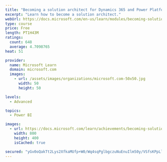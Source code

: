 ```yaml
---
title: "Becoming a solution architect for Dynamics 365 and Power Platform"
excerpt: "Learn how to become a solution architect."
webUrl: https://docs.microsoft.com/en-us/learn/modules/becoming-solution-architect/
type: course
price: Free
length: PT1H43M
ratings:
  count: 648
  average: 4.7098765
heat: 51

provider:
  name: Microsoft Learn
  domain: microsoft.com
  images:
    - url: /assets/images/organizations/microsoft.com-50x50.jpg
      width: 50
      height: 50

levels:
  - Advanced

topics:
  - Power BI

images:
  - url: https://docs.microsoft.com/learn/achievements/becoming-solution-architect-social.png
    width: 800
    height: 400
    isCached: true

secured: "yGv0oQakTt2Lys2XfkaMUfp+W0/Wq4sqPglbgczuNuEnuIlm50y/VSfsKPpLlW0HV/qic+XlXpBbm/zbUbnRcSw8jwowCGeUGaQXsJjYA22gcBXNKgRVTzb+OIlK9rjvQ3fMOd4IKZUBuWj6gyS+rE5g5tkuA7UUMHMJfyMfSwlP4VWo3G0VpUiAVQGho+YHlEsyxeYsckUcUbdYtZdYRRoYHg3odtqOoJtV82leMwDiz9IozlX4T0+z3APlwC7kRnbax/HHw6w9gck1/c6bmKi0ukRV05MiEqyW00HsZewbq+ywEBrO3j+C1gyTbbalQULZWZOQve0b4mwUNXmGorPL4W6a0RXajKG1wnlj5RCZipJjpIJ6krRhObKHU70I+aIK2uzh5Rq8oP5IZUAUL0rDu7RV8uN1nB51pOAPp5Q=;CTbRmX2t0Hb+f3MZYHeSaQ=="
---
```



